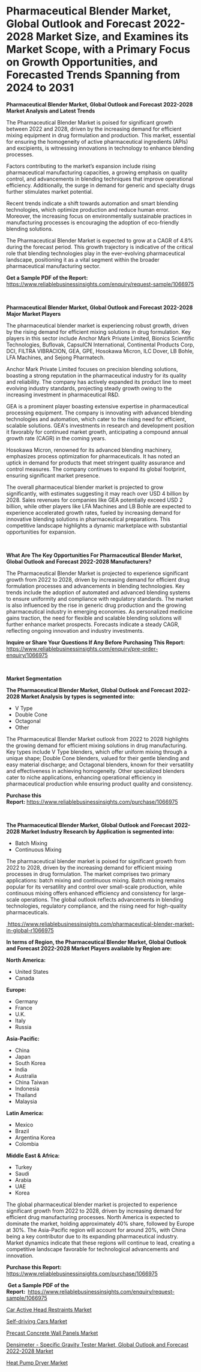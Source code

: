 <p><h1>Pharmaceutical Blender Market, Global Outlook and Forecast 2022-2028 Market Size, and Examines its Market Scope, with a Primary Focus on Growth Opportunities, and Forecasted Trends Spanning from 2024 to 2031</h1></p><p><strong>Pharmaceutical Blender Market, Global Outlook and Forecast 2022-2028 Market Analysis and Latest Trends</strong></p>
<p><p>The Pharmaceutical Blender Market is poised for significant growth between 2022 and 2028, driven by the increasing demand for efficient mixing equipment in drug formulation and production. This market, essential for ensuring the homogeneity of active pharmaceutical ingredients (APIs) and excipients, is witnessing innovations in technology to enhance blending processes.</p><p>Factors contributing to the market’s expansion include rising pharmaceutical manufacturing capacities, a growing emphasis on quality control, and advancements in blending techniques that improve operational efficiency. Additionally, the surge in demand for generic and specialty drugs further stimulates market potential. </p><p>Recent trends indicate a shift towards automation and smart blending technologies, which optimize production and reduce human error. Moreover, the increasing focus on environmentally sustainable practices in manufacturing processes is encouraging the adoption of eco-friendly blending solutions.</p><p>The Pharmaceutical Blender Market is expected to grow at a CAGR of 4.8% during the forecast period. This growth trajectory is indicative of the critical role that blending technologies play in the ever-evolving pharmaceutical landscape, positioning it as a vital segment within the broader pharmaceutical manufacturing sector.</p></p>
<p><strong>Get a Sample PDF of the Report:&nbsp;</strong> <a href="https://www.reliablebusinessinsights.com/enquiry/request-sample/1066975">https://www.reliablebusinessinsights.com/enquiry/request-sample/1066975</a></p>
<p>&nbsp;</p>
<p><strong>Pharmaceutical Blender Market, Global Outlook and Forecast 2022-2028 Major Market Players</strong></p>
<p><p>The pharmaceutical blender market is experiencing robust growth, driven by the rising demand for efficient mixing solutions in drug formulation. Key players in this sector include Anchor Mark Private Limited, Bionics Scientific Technologies, Buflovak, CapsulCN International, Continental Products Corp, DCI, FILTRA VIBRACION, GEA, GPE, Hosokawa Micron, ILC Dover, LB Bohle, LFA Machines, and Sejong Pharmatech.</p><p>Anchor Mark Private Limited focuses on precision blending solutions, boasting a strong reputation in the pharmaceutical industry for its quality and reliability. The company has actively expanded its product line to meet evolving industry standards, projecting steady growth owing to the increasing investment in pharmaceutical R&D.</p><p>GEA is a prominent player boasting extensive expertise in pharmaceutical processing equipment. The company is innovating with advanced blending technologies and automation, which cater to the rising need for efficient, scalable solutions. GEA's investments in research and development position it favorably for continued market growth, anticipating a compound annual growth rate (CAGR) in the coming years.</p><p>Hosokawa Micron, renowned for its advanced blending machinery, emphasizes process optimization for pharmaceuticals. It has noted an uptick in demand for products that meet stringent quality assurance and control measures. The company continues to expand its global footprint, ensuring significant market presence.</p><p>The overall pharmaceutical blender market is projected to grow significantly, with estimates suggesting it may reach over USD 4 billion by 2028. Sales revenues for companies like GEA potentially exceed USD 2 billion, while other players like LFA Machines and LB Bohle are expected to experience accelerated growth rates, fueled by increasing demand for innovative blending solutions in pharmaceutical preparations. This competitive landscape highlights a dynamic marketplace with substantial opportunities for expansion.</p></p>
<p>&nbsp;</p>
<p><strong>What Are The Key Opportunities For Pharmaceutical Blender Market, Global Outlook and Forecast 2022-2028 Manufacturers?</strong></p>
<p><p>The Pharmaceutical Blender Market is projected to experience significant growth from 2022 to 2028, driven by increasing demand for efficient drug formulation processes and advancements in blending technologies. Key trends include the adoption of automated and advanced blending systems to ensure uniformity and compliance with regulatory standards. The market is also influenced by the rise in generic drug production and the growing pharmaceutical industry in emerging economies. As personalized medicine gains traction, the need for flexible and scalable blending solutions will further enhance market prospects. Forecasts indicate a steady CAGR, reflecting ongoing innovation and industry investments.</p></p>
<p><strong>Inquire or Share Your Questions If Any Before Purchasing This Report:</strong> <a href="https://www.reliablebusinessinsights.com/enquiry/pre-order-enquiry/1066975">https://www.reliablebusinessinsights.com/enquiry/pre-order-enquiry/1066975</a></p>
<p>&nbsp;</p>
<p><strong>Market Segmentation</strong></p>
<p><strong>The Pharmaceutical Blender Market, Global Outlook and Forecast 2022-2028 Market Analysis by types is segmented into:</strong></p>
<p><ul><li>V Type</li><li>Double Cone</li><li>Octagonal</li><li>Other</li></ul></p>
<p><p>The Pharmaceutical Blender Market outlook from 2022 to 2028 highlights the growing demand for efficient mixing solutions in drug manufacturing. Key types include V Type blenders, which offer uniform mixing through a unique shape; Double Cone blenders, valued for their gentle blending and easy material discharge; and Octagonal blenders, known for their versatility and effectiveness in achieving homogeneity. Other specialized blenders cater to niche applications, enhancing operational efficiency in pharmaceutical production while ensuring product quality and consistency.</p></p>
<p><strong>Purchase this Report:&nbsp;</strong><a href="https://www.reliablebusinessinsights.com/purchase/1066975">https://www.reliablebusinessinsights.com/purchase/1066975</a></p>
<p>&nbsp;</p>
<p><strong>The Pharmaceutical Blender Market, Global Outlook and Forecast 2022-2028 Market Industry Research by Application is segmented into:</strong></p>
<p><ul><li>Batch Mixing</li><li>Continuous Mixing</li></ul></p>
<p><p>The pharmaceutical blender market is poised for significant growth from 2022 to 2028, driven by the increasing demand for efficient mixing processes in drug formulation. The market comprises two primary applications: batch mixing and continuous mixing. Batch mixing remains popular for its versatility and control over small-scale production, while continuous mixing offers enhanced efficiency and consistency for large-scale operations. The global outlook reflects advancements in blending technologies, regulatory compliance, and the rising need for high-quality pharmaceuticals.</p></p>
<p><a href="https://www.reliablebusinessinsights.com/pharmaceutical-blender-market-in-global-r1066975">&nbsp;https://www.reliablebusinessinsights.com/pharmaceutical-blender-market-in-global-r1066975</a></p>
<p><strong>In terms of Region, the Pharmaceutical Blender Market, Global Outlook and Forecast 2022-2028 Market Players available by Region are:</strong></p>
<p>
    <p> <strong> North America: </strong>
        <ul>
            <li>United States</li>
            <li>Canada</li>
        </ul>
        </p> 
    <p> <strong> Europe: </strong>
        <ul>
            <li>Germany</li>
            <li>France</li>
            <li>U.K.</li>
            <li>Italy</li>
            <li>Russia</li>
        </ul>
        </p> 
    <p> <strong> Asia-Pacific: </strong>
        <ul>
            <li>China</li>
            <li>Japan</li>
            <li>South Korea</li>
            <li>India</li>
            <li>Australia</li>
            <li>China Taiwan</li>
            <li>Indonesia</li>
            <li>Thailand</li>
            <li>Malaysia</li>
        </ul>
        </p> 
    <p> <strong> Latin America: </strong>
        <ul>
            <li>Mexico</li>
            <li>Brazil</li>
            <li>Argentina Korea</li>
            <li>Colombia</li>
        </ul>
        </p> 
    <p> <strong> Middle East & Africa: </strong>
        <ul>
            <li>Turkey</li>
            <li>Saudi</li>
            <li>Arabia</li>
            <li>UAE</li>
            <li>Korea</li>
        </ul>
    </p>
    </p>
<p><p>The global pharmaceutical blender market is projected to experience significant growth from 2022 to 2028, driven by increasing demand for efficient drug manufacturing processes. North America is expected to dominate the market, holding approximately 40% share, followed by Europe at 30%. The Asia-Pacific region will account for around 20%, with China being a key contributor due to its expanding pharmaceutical industry. Market dynamics indicate that these regions will continue to lead, creating a competitive landscape favorable for technological advancements and innovation.</p></p>
<p><strong>Purchase this Report: </strong><a href="https://www.reliablebusinessinsights.com/purchase/1066975">https://www.reliablebusinessinsights.com/purchase/1066975</a></p>
<p>&nbsp;<strong>Get a Sample PDF of the Report:&nbsp;&nbsp;</strong><a href="https://www.reliablebusinessinsights.com/enquiry/request-sample/1066975">https://www.reliablebusinessinsights.com/enquiry/request-sample/1066975</a></p>
<p><strong></strong></p>
<p><p><a href="https://medium.com/@kelleebernier1851/car-active-head-restraints-market-size-growth-and-industry-analysis-by-market-segmentation-and-87adf4faebd6">Car Active Head Restraints Market</a></p><p><a href="https://issuu.com/reportprime-2/docs/self-driving-cars-market-size-2030._0361a00ea3119a">Self-driving Cars Market</a></p><p><a href="https://www.linkedin.com/pulse/analyzing-precast-concrete-wall-panels-market-dynamics-growth-eyvme?trackingId=1N5hW94jT227uXrZdVLKGg%3D%3D">Precast Concrete Wall Panels Market</a></p><p><a href="https://github.com/bmorecock/Market-Research-Report-List-5/blob/main/densimeter-specific-gravity-tester-market-global-outlook-and-forecast-2022-2028-market.md">Densimeter - Specific Gravity Tester Market, Global Outlook and Forecast 2022-2028 Market</a></p><p><a href="https://www.linkedin.com/pulse/insights-heat-pump-dryer-market-size-which-expanding-47-wgqie?trackingId=FdcrVyWXT%2BKtlYW3Pemyyw%3D%3D">Heat Pump Dryer Market</a></p></p>